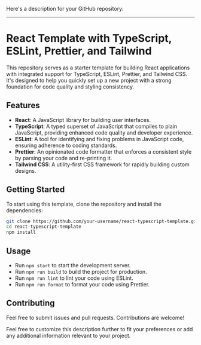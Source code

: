 Here's a description for your GitHub repository:

---

# React Template with TypeScript, ESLint, Prettier, and Tailwind

This repository serves as a starter template for building React applications with integrated support for TypeScript, ESLint, Prettier, and Tailwind CSS. It's designed to help you quickly set up a new project with a strong foundation for code quality and styling consistency.

## Features

- **React**: A JavaScript library for building user interfaces.
- **TypeScript**: A typed superset of JavaScript that compiles to plain JavaScript, providing enhanced code quality and developer experience.
- **ESLint**: A tool for identifying and fixing problems in JavaScript code, ensuring adherence to coding standards.
- **Prettier**: An opinionated code formatter that enforces a consistent style by parsing your code and re-printing it.
- **Tailwind CSS**: A utility-first CSS framework for rapidly building custom designs.

## Getting Started

To start using this template, clone the repository and install the dependencies:

```bash
git clone https://github.com/your-username/react-typescript-template.git
cd react-typescript-template
npm install
```

## Usage

- Run `npm start` to start the development server.
- Run `npm run build` to build the project for production.
- Run `npm run lint` to lint your code using ESLint.
- Run `npm run format` to format your code using Prettier.

## Contributing

Feel free to submit issues and pull requests. Contributions are welcome!

Feel free to customize this description further to fit your preferences or add any additional information relevant to your project.

